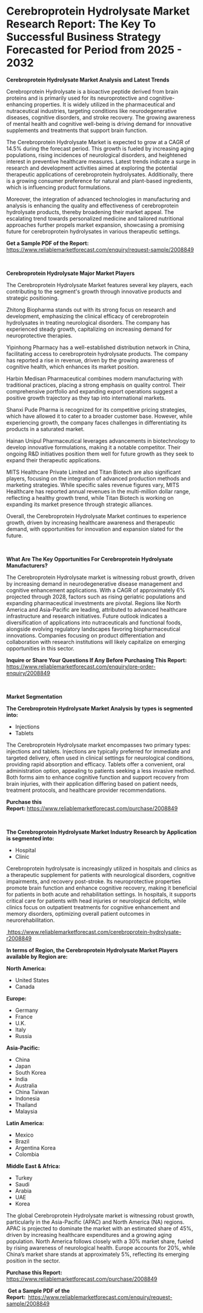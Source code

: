 <p><h1>Cerebroprotein Hydrolysate Market Research Report: The Key To Successful Business Strategy Forecasted for Period from 2025 - 2032</h1></p><p><strong>Cerebroprotein Hydrolysate Market Analysis and Latest Trends</strong></p>
<p><p>Cerebroprotein Hydrolysate is a bioactive peptide derived from brain proteins and is primarily used for its neuroprotective and cognitive-enhancing properties. It is widely utilized in the pharmaceutical and nutraceutical industries, targeting conditions like neurodegenerative diseases, cognitive disorders, and stroke recovery. The growing awareness of mental health and cognitive well-being is driving demand for innovative supplements and treatments that support brain function.</p><p>The Cerebroprotein Hydrolysate Market is expected to grow at a CAGR of 14.5% during the forecast period. This growth is fueled by increasing aging populations, rising incidences of neurological disorders, and heightened interest in preventive healthcare measures. Latest trends indicate a surge in research and development activities aimed at exploring the potential therapeutic applications of cerebroprotein hydrolysates. Additionally, there is a growing consumer preference for natural and plant-based ingredients, which is influencing product formulations.</p><p>Moreover, the integration of advanced technologies in manufacturing and analysis is enhancing the quality and effectiveness of cerebroprotein hydrolysate products, thereby broadening their market appeal. The escalating trend towards personalized medicine and tailored nutritional approaches further propels market expansion, showcasing a promising future for cerebroprotein hydrolysates in various therapeutic settings.</p></p>
<p><strong>Get a Sample PDF of the Report:&nbsp;</strong> <a href="https://www.reliablemarketforecast.com/enquiry/request-sample/2008849?utm_campaign=2472&utm_medium=2&utm_source=Github&utm_content=ia&utm_term=19042025&utm_id=cerebroprotein-hydrolysate">https://www.reliablemarketforecast.com/enquiry/request-sample/2008849</a></p>
<p>&nbsp;</p>
<p><strong>Cerebroprotein Hydrolysate Major Market Players</strong></p>
<p><p>The Cerebroprotein Hydrolysate Market features several key players, each contributing to the segment's growth through innovative products and strategic positioning. </p><p>Zhitong Biopharma stands out with its strong focus on research and development, emphasizing the clinical efficacy of cerebroprotein hydrolysates in treating neurological disorders. The company has experienced steady growth, capitalizing on increasing demand for neuroprotective therapies. </p><p>Yipinhong Pharmacy has a well-established distribution network in China, facilitating access to cerebroprotein hydrolysate products. The company has reported a rise in revenue, driven by the growing awareness of cognitive health, which enhances its market position.</p><p>Harbin Medisan Pharmaceutical combines modern manufacturing with traditional practices, placing a strong emphasis on quality control. Their comprehensive portfolio and expanding export operations suggest a positive growth trajectory as they tap into international markets. </p><p>Shanxi Pude Pharma is recognized for its competitive pricing strategies, which have allowed it to cater to a broader customer base. However, while experiencing growth, the company faces challenges in differentiating its products in a saturated market.</p><p>Hainan Unipul Pharmaceutical leverages advancements in biotechnology to develop innovative formulations, making it a notable competitor. Their ongoing R&D initiatives position them well for future growth as they seek to expand their therapeutic applications.</p><p>MITS Healthcare Private Limited and Titan Biotech are also significant players, focusing on the integration of advanced production methods and marketing strategies. While specific sales revenue figures vary, MITS Healthcare has reported annual revenues in the multi-million dollar range, reflecting a healthy growth trend, while Titan Biotech is working on expanding its market presence through strategic alliances.</p><p>Overall, the Cerebroprotein Hydrolysate Market continues to experience growth, driven by increasing healthcare awareness and therapeutic demand, with opportunities for innovation and expansion slated for the future.</p></p>
<p>&nbsp;</p>
<p><strong>What Are The Key Opportunities For Cerebroprotein Hydrolysate Manufacturers?</strong></p>
<p><p>The Cerebroprotein Hydrolysate market is witnessing robust growth, driven by increasing demand in neurodegenerative disease management and cognitive enhancement applications. With a CAGR of approximately 6% projected through 2028, factors such as rising geriatric populations and expanding pharmaceutical investments are pivotal. Regions like North America and Asia-Pacific are leading, attributed to advanced healthcare infrastructure and research initiatives. Future outlook indicates a diversification of applications into nutraceuticals and functional foods, alongside evolving regulatory landscapes favoring biopharmaceutical innovations. Companies focusing on product differentiation and collaboration with research institutions will likely capitalize on emerging opportunities in this sector.</p></p>
<p><strong>Inquire or Share Your Questions If Any Before Purchasing This Report:</strong> <a href="https://www.reliablemarketforecast.com/enquiry/pre-order-enquiry/2008849?utm_campaign=2472&utm_medium=2&utm_source=Github&utm_content=ia&utm_term=19042025&utm_id=cerebroprotein-hydrolysate">https://www.reliablemarketforecast.com/enquiry/pre-order-enquiry/2008849</a></p>
<p>&nbsp;</p>
<p><strong>Market Segmentation</strong></p>
<p><strong>The Cerebroprotein Hydrolysate Market Analysis by types is segmented into:</strong></p>
<p><ul><li>Injections</li><li>Tablets</li></ul></p>
<p><p>The Cerebroprotein Hydrolysate market encompasses two primary types: injections and tablets. Injections are typically preferred for immediate and targeted delivery, often used in clinical settings for neurological conditions, providing rapid absorption and efficacy. Tablets offer a convenient, oral administration option, appealing to patients seeking a less invasive method. Both forms aim to enhance cognitive function and support recovery from brain injuries, with their application differing based on patient needs, treatment protocols, and healthcare provider recommendations.</p></p>
<p><strong>Purchase this Report:&nbsp;</strong><a href="https://www.reliablemarketforecast.com/purchase/2008849?utm_campaign=2472&utm_medium=2&utm_source=Github&utm_content=ia&utm_term=19042025&utm_id=cerebroprotein-hydrolysate">https://www.reliablemarketforecast.com/purchase/2008849</a></p>
<p>&nbsp;</p>
<p><strong>The Cerebroprotein Hydrolysate Market Industry Research by Application is segmented into:</strong></p>
<p><ul><li>Hospital</li><li>Clinic</li></ul></p>
<p><p>Cerebroprotein hydrolysate is increasingly utilized in hospitals and clinics as a therapeutic supplement for patients with neurological disorders, cognitive impairments, and recovery post-stroke. Its neuroprotective properties promote brain function and enhance cognitive recovery, making it beneficial for patients in both acute and rehabilitation settings. In hospitals, it supports critical care for patients with head injuries or neurological deficits, while clinics focus on outpatient treatments for cognitive enhancement and memory disorders, optimizing overall patient outcomes in neurorehabilitation.</p></p>
<p><a href="https://www.reliablemarketforecast.com/cerebroprotein-hydrolysate-r2008849?utm_campaign=2472&utm_medium=2&utm_source=Github&utm_content=ia&utm_term=19042025&utm_id=cerebroprotein-hydrolysate">&nbsp;https://www.reliablemarketforecast.com/cerebroprotein-hydrolysate-r2008849</a></p>
<p><strong>In terms of Region, the Cerebroprotein Hydrolysate Market Players available by Region are:</strong></p>
<p>
    <p> <strong> North America: </strong>
        <ul>
            <li>United States</li>
            <li>Canada</li>
        </ul>
        </p> 
    <p> <strong> Europe: </strong>
        <ul>
            <li>Germany</li>
            <li>France</li>
            <li>U.K.</li>
            <li>Italy</li>
            <li>Russia</li>
        </ul>
        </p> 
    <p> <strong> Asia-Pacific: </strong>
        <ul>
            <li>China</li>
            <li>Japan</li>
            <li>South Korea</li>
            <li>India</li>
            <li>Australia</li>
            <li>China Taiwan</li>
            <li>Indonesia</li>
            <li>Thailand</li>
            <li>Malaysia</li>
        </ul>
        </p> 
    <p> <strong> Latin America: </strong>
        <ul>
            <li>Mexico</li>
            <li>Brazil</li>
            <li>Argentina Korea</li>
            <li>Colombia</li>
        </ul>
        </p> 
    <p> <strong> Middle East & Africa: </strong>
        <ul>
            <li>Turkey</li>
            <li>Saudi</li>
            <li>Arabia</li>
            <li>UAE</li>
            <li>Korea</li>
        </ul>
    </p>
    </p>
<p><p>The global Cerebroprotein Hydrolysate market is witnessing robust growth, particularly in the Asia-Pacific (APAC) and North America (NA) regions. APAC is projected to dominate the market with an estimated share of 45%, driven by increasing healthcare expenditures and a growing aging population. North America follows closely with a 30% market share, fueled by rising awareness of neurological health. Europe accounts for 20%, while China’s market share stands at approximately 5%, reflecting its emerging position in the sector.</p></p>
<p><strong>Purchase this Report: </strong><a href="https://www.reliablemarketforecast.com/purchase/2008849?utm_campaign=2472&utm_medium=2&utm_source=Github&utm_content=ia&utm_term=19042025&utm_id=cerebroprotein-hydrolysate">https://www.reliablemarketforecast.com/purchase/2008849</a></p>
<p>&nbsp;<strong>Get a Sample PDF of the Report:&nbsp;&nbsp;</strong><a href="https://www.reliablemarketforecast.com/enquiry/request-sample/2008849?utm_campaign=2472&utm_medium=2&utm_source=Github&utm_content=ia&utm_term=19042025&utm_id=cerebroprotein-hydrolysate">https://www.reliablemarketforecast.com/enquiry/request-sample/2008849</a></p>
<p><strong></strong></p>
<p><p></p><p></p><p></p></p>